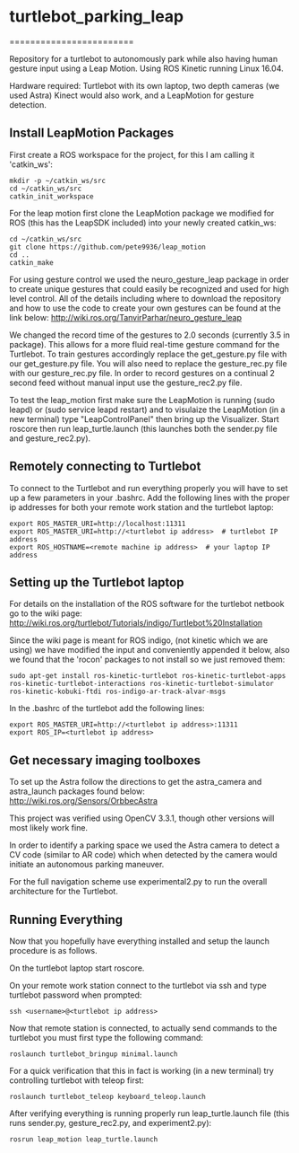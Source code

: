 # turtlebot_parking_leap
========================

Repository for a turtlebot to autonomously park while also having human gesture input using a Leap Motion. Using ROS Kinetic running Linux 16.04.

Hardware required: Turtlebot with its own laptop, two depth cameras (we used Astra) Kinect would also work, and a LeapMotion for gesture detection.

## Install LeapMotion Packages
First create a ROS workspace for the project, for this I am calling it 'catkin_ws':
```
mkdir -p ~/catkin_ws/src
cd ~/catkin_ws/src
catkin_init_workspace
```

For the leap motion first clone the LeapMotion package we modified for ROS (this has the LeapSDK included) into your newly created catkin_ws: 
```
cd ~/catkin_ws/src
git clone https://github.com/pete9936/leap_motion
cd ..
catkin_make
```

For using gesture control we used the neuro_gesture_leap package in order to create unique gestures that could easily be recognized and used for high level control. All of the details including where to download the repository and how to use the code to create your own gestures can be found at the link below:
http://wiki.ros.org/TanvirParhar/neuro_gesture_leap 

We changed the record time of the gestures to 2.0 seconds (currently 3.5 in package). This allows for a more fluid real-time gesture command for the Turtlebot. To train gestures accordingly replace the get_gesture.py file with our get_gesture.py file. You will also need to replace the gesture_rec.py file with our gesture_rec.py file.
In order to record gestures on a continual 2 second feed without manual input use the gesture_rec2.py file.

To test the leap_motion first make sure the LeapMotion is running (sudo leapd) or (sudo service leapd restart) and to visulaize the LeapMotion (in a new terminal) type "LeapControlPanel" then bring up the Visualizer. Start roscore then run leap_turtle.launch (this launches both the sender.py file and gesture_rec2.py).

## Remotely connecting to Turtlebot
To connect to the Turtlebot and run everything properly you will have to set up a few parameters in your .bashrc. Add the following lines with the proper ip addresses for both your remote work station and the turtlebot laptop:
```
export ROS_MASTER_URI=http://localhost:11311
export ROS_MASTER_URI=http://<turtlebot ip address>  # turtlebot IP address
export ROS_HOSTNAME=<remote machine ip address>  # your laptop IP address
```

## Setting up the Turtlebot laptop

For details on the installation of the ROS software for the turtlebot netbook go to the wiki page: http://wiki.ros.org/turtlebot/Tutorials/indigo/Turtlebot%20Installation

Since the wiki page is meant for ROS indigo, (not kinetic which we are using) we have modified the input and conveniently appended it below, also we found that the 'rocon' packages to not install so we just removed them:
```
sudo apt-get install ros-kinetic-turtlebot ros-kinetic-turtlebot-apps ros-kinetic-turtlebot-interactions ros-kinetic-turtlebot-simulator ros-kinetic-kobuki-ftdi ros-indigo-ar-track-alvar-msgs
```

In the .bashrc of the turtlebot add the following lines:
```
export ROS_MASTER_URI=http://<turtlebot ip address>:11311
export ROS_IP=<turtlebot ip address>
```

## Get necessary imaging toolboxes

To set up the Astra follow the directions to get the astra_camera and astra_launch packages found below:
http://wiki.ros.org/Sensors/OrbbecAstra 

This project was verified using OpenCV 3.3.1, though other versions will most likely work fine.

In order to identify a parking space we used the Astra camera to detect a CV code (similar to AR code) which when detected by the camera would initiate an autonomous parking maneuver.

For the full navigation scheme use experimental2.py to run the overall architecture for the Turtlebot.

## Running Everything
Now that you hopefully have everything installed and setup the launch procedure is as follows.

On the turtlebot laptop start roscore.

On your remote work station connect to the turtlebot via ssh and type turtlebot password when prompted:
```
ssh <username>@<turtlebot ip address>
```
Now that remote station is connected, to actually send commands to the turtlebot you must first type the following command:
```
roslaunch turtlebot_bringup minimal.launch
```
For a quick verification that this in fact is working (in a new terminal) try controlling turtlebot with teleop first:
```
roslaunch turtlebot_teleop keyboard_teleop.launch
```

After verifying everything is running properly run leap_turtle.launch file (this runs sender.py, gesture_rec2.py, and experiment2.py):
```
rosrun leap_motion leap_turtle.launch
```
